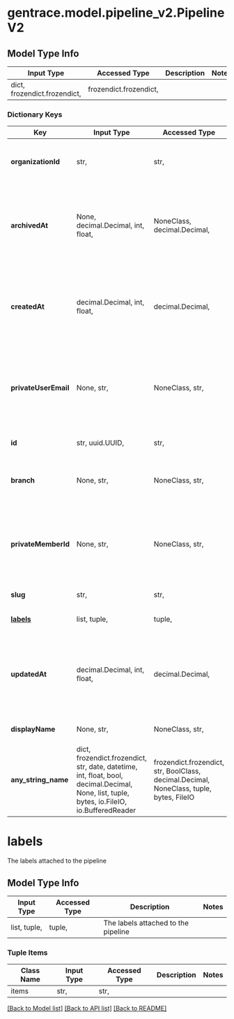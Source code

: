 # gentrace.model.pipeline_v2.PipelineV2

## Model Type Info
Input Type | Accessed Type | Description | Notes
------------ | ------------- | ------------- | -------------
dict, frozendict.frozendict,  | frozendict.frozendict,  |  | 

### Dictionary Keys
Key | Input Type | Accessed Type | Description | Notes
------------ | ------------- | ------------- | ------------- | -------------
**organizationId** | str,  | str,  | The ID of the organization that owns the pipeline | 
**archivedAt** | None, decimal.Decimal, int, float,  | NoneClass, decimal.Decimal,  | Timestamp in seconds since the UNIX epoch. Can be transformed into a Date object. | value must be a 32 bit float
**createdAt** | decimal.Decimal, int, float,  | decimal.Decimal,  | Timestamp in seconds since the UNIX epoch. Can be transformed into a Date object. | value must be a 32 bit float
**privateUserEmail** | None, str,  | NoneClass, str,  | If null, this is a team pipeline. If not null, this is a private pipeline for the specified email. | 
**id** | str, uuid.UUID,  | str,  | The ID of the pipeline | value must be a uuid
**branch** | None, str,  | NoneClass, str,  | The branch that the pipeline is associated with | 
**privateMemberId** | None, str,  | NoneClass, str,  | If null, this is a team pipeline. If not null, this is a private pipeline for the specified member ID. | 
**slug** | str,  | str,  | The slug of the pipeline | 
**[labels](#labels)** | list, tuple,  | tuple,  | The labels attached to the pipeline | 
**updatedAt** | decimal.Decimal, int, float,  | decimal.Decimal,  | Timestamp in seconds since the UNIX epoch. Can be transformed into a Date object. | value must be a 32 bit float
**displayName** | None, str,  | NoneClass, str,  | The name of the pipeline | [optional] 
**any_string_name** | dict, frozendict.frozendict, str, date, datetime, int, float, bool, decimal.Decimal, None, list, tuple, bytes, io.FileIO, io.BufferedReader | frozendict.frozendict, str, BoolClass, decimal.Decimal, NoneClass, tuple, bytes, FileIO | any string name can be used but the value must be the correct type | [optional]

# labels

The labels attached to the pipeline

## Model Type Info
Input Type | Accessed Type | Description | Notes
------------ | ------------- | ------------- | -------------
list, tuple,  | tuple,  | The labels attached to the pipeline | 

### Tuple Items
Class Name | Input Type | Accessed Type | Description | Notes
------------- | ------------- | ------------- | ------------- | -------------
items | str,  | str,  |  | 

[[Back to Model list]](../../README.md#documentation-for-models) [[Back to API list]](../../README.md#documentation-for-api-endpoints) [[Back to README]](../../README.md)

